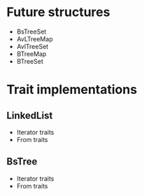 # Future structures
- BsTreeSet
- AvLTreeMap
- AvlTreeSet
- BTreeMap
- BTreeSet

# Trait implementations
## LinkedList
- Iterator traits
- From traits

## BsTree
- Iterator traits
- From traits

